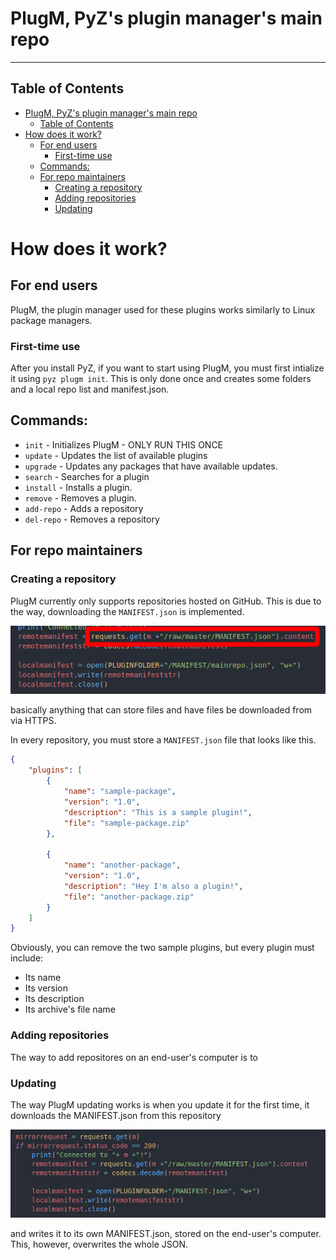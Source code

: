 # PlugM, PyZ's plugin manager's main repo

- - -

## Table of Contents
- [PlugM, PyZ's plugin manager's main repo](#plugm-pyzs-plugin-managers-main-repo)
  - [Table of Contents](#table-of-contents)
- [How does it work?](#how-does-it-work)
  - [For end users](#for-end-users)
    - [First-time use](#first-time-use)
  - [Commands:](#commands)
  - [For repo maintainers](#for-repo-maintainers)
    - [Creating a repository](#creating-a-repository)
    - [Adding repositories](#adding-repositories)
    - [Updating](#updating)

# How does it work?

## For end users
PlugM, the plugin manager used for these plugins works similarly to Linux package managers.

### First-time use
After you install PyZ, if you want to start using PlugM, you must first intialize it using `pyz plugm init`. This is only done once and creates some folders and a local repo list and manifest.json.

## Commands:

- `init` - Initializes PlugM - ONLY RUN THIS ONCE
- `update` - Updates the list of available plugins
- `upgrade` - Updates any packages that have available updates.
- `search` - Searches for a plugin
- `install` - Installs a plugin.
- `remove` - Removes a plugin.
- `add-repo` - Adds a repository
- `del-repo` - Removes a repository

## For repo maintainers

### Creating a repository

PlugM currently only supports repositories hosted on GitHub. This is due to the way, downloading the `MANIFEST.json` is implemented.

<img src=".readmeassets/downloadingmanifest.png">

basically anything that can store files and have files be downloaded from via HTTPS.

In every repository, you must store a `MANIFEST.json` file that looks like this.

```json
{
    "plugins": [
        {
            "name": "sample-package",
            "version": "1.0",
            "description": "This is a sample plugin!",
            "file": "sample-package.zip"
        },

        {
            "name": "another-package",
            "version": "1.0",
            "description": "Hey I'm also a plugin!",
            "file": "another-package.zip"
        }
    ]
}
```

Obviously, you can remove the two sample plugins, but every plugin must include:

- Its name
- Its version
- Its description
- Its archive's file name

### Adding repositories

The way to add repositores on an end-user's computer is to

### Updating

The way PlugM updating works is when you update it for the first time, it downloads the MANIFEST.json from this repository

<img src=".readmeassets/update.png" width="600">

and writes it to its own MANIFEST.json, stored on the end-user's computer. This, however, overwrites the whole JSON.


